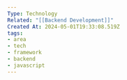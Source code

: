 ```yaml
---
Type: Technology
Related: "[[Backend Development]]"
Created At: 2024-05-01T19:33:08.519Z
tags:
- area
- tech
- framework
- backend
- javascript
---
```

